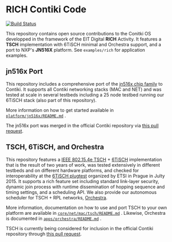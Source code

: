 # RICH Contiki Code

[![Build Status](https://travis-ci.org/EIT-ICT-RICH/contiki.svg?branch=rich-3.x)](https://travis-ci.org/EIT-ICT-RICH/contiki/branches)

This repository contains open source contributions to the Conitki OS developped in the framework of the EIT Digital **RICH** Activity.
It features a **TSCH** implementation with 6TiSCH minimal and Orchestra support, and a port to NXP's **JN516X** platform.
See `examples/rich` for application examples.

## jn516x Port

This repository includes a comprehensive port of the
[jn516x chip family](http://www.nxp.com/products/microcontrollers/product_series/jn516x)
to Contiki.
It supports all Contiki networking stacks (MAC and NET) and was tested at scale in
several testbeds including a 25 node testbed running our 6TiSCH stack
(also part of this repository).

More information on how to get started available in
[`platform/jn516x/README.md`](https://github.com/EIT-ICT-RICH/contiki/blob/rich-3.x/platform/jn516x/README.md)
.

The jn516x port was merged in the official Contiki repository via
[this pull request](https://github.com/contiki-os/contiki/pull/1219).

## TSCH, 6TiSCH, and Orchestra

This repository features a
[IEEE 802.15.4e TSCH](http://standards.ieee.org/getieee802/download/802.15.4e-2012.pdf)
+
[6TiSCH](https://datatracker.ietf.org/wg/6tisch)
implementation that is the result of two years of work,
was tested extensively in different testbeds and on different hardware platforms, and checked
for interoperability at the
[6TiSCH plugtest](http://www.etsi.org/news-events/events/942-6tisch-plugtests)
organized by ETSI in Prague in Julty 2015.
It supports a rich feature set including standard link-layer security, dynamic join process with
runtime dissemination of hopping sequence and timing settings, and a scheduling API.
We also provide our autonomous scheduler for TSCH + RPL networks,
[Orchestra](http://www.simonduquennoy.net/papers/duquennoy15orchestra.pdf).

More information, documentation on how to use and port TSCH to your own platform are available in
[`core/net/mac/tsch/README.md`](https://github.com/EIT-ICT-RICH/contiki/blob/rich-3.x/core/net/mac/tsch/README.md)
. Likewise, Orchestra is documented in
[`apps/orchestra/README.md`](https://github.com/EIT-ICT-RICH/contiki/blob/rich-3.x/apps/orchestra/README.md)
.

TSCH is currently being considered for inclusion in the official Contiki repository through
[this pull request](https://github.com/contiki-os/contiki/pull/1285).
